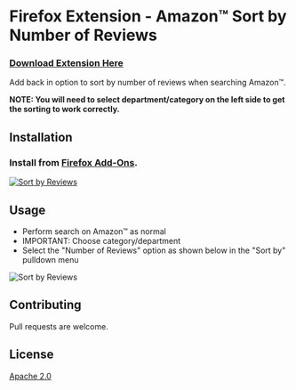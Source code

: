 # Firefox Extension - Amazon™ Sort by Number of Reviews

### [Download Extension Here](https://addons.mozilla.org/en-US/firefox/addon/amazon-sort-number-reviews/)

Add back in option to sort by number of reviews when searching Amazon™.

**NOTE: You will need to select department/category on the left side to get the sorting to work correctly.**

## Installation

### Install from [Firefox Add-Ons](https://addons.mozilla.org/en-US/firefox/addon/amazon-sort-number-reviews/).

[![Sort by Reviews](https://addons.cdn.mozilla.net/user-media/addon_icons/885/885823-128.png)](https://addons.mozilla.org/en-US/firefox/addon/amazon-sort-number-reviews/)

## Usage

- Perform search on Amazon™ as normal
- IMPORTANT: Choose category/department
- Select the "Number of Reviews" option as shown below in the "Sort by" pulldown menu

![Sort by Reviews](https://addons.cdn.mozilla.net/user-media/previews/full/192/192290.png?modified=1543520956)

## Contributing
Pull requests are welcome.

## License
[Apache 2.0](https://www.apache.org/licenses/LICENSE-2.0)
